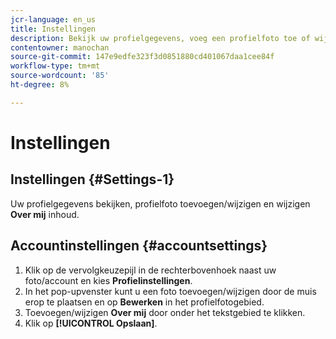 ```yaml
---
jcr-language: en_us
title: Instellingen
description: Bekijk uw profielgegevens, voeg een profielfoto toe of wijzig deze, en wijzig de inhoud van Over mij.
contentowner: manochan
source-git-commit: 147e9edfe323f3d0851880cd401067daa1cee84f
workflow-type: tm+mt
source-wordcount: '85'
ht-degree: 8%

---
```




# Instellingen

## Instellingen {#Settings-1}

Uw profielgegevens bekijken, profielfoto toevoegen/wijzigen en wijzigen **Over mij** inhoud.

## Accountinstellingen {#accountsettings}

1. Klik op de vervolgkeuzepijl in de rechterbovenhoek naast uw foto/account en kies **Profielinstellingen**.
1. In het pop-upvenster kunt u een foto toevoegen/wijzigen door de muis erop te plaatsen en op **Bewerken** in het profielfotogebied.
1. Toevoegen/wijzigen **Over mij** door onder het tekstgebied te klikken.
1. Klik op **[!UICONTROL Opslaan]**.
